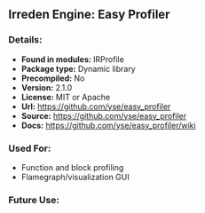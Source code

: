 ## Irreden Engine: Easy Profiler

### Details:
-   **Found in modules:** IRProfile
-   **Package type:** Dynamic library
-   **Precompiled:** No
-   **Version:** 2.1.0
-   **License:** MIT or Apache
-   **Url:** https://github.com/yse/easy_profiler
-   **Source:** https://github.com/yse/easy_profiler
-   **Docs:** https://github.com/yse/easy_profiler/wiki

### Used For:
-   Function and block profiling
-   Flamegraph/visualization GUI

### Future Use:

